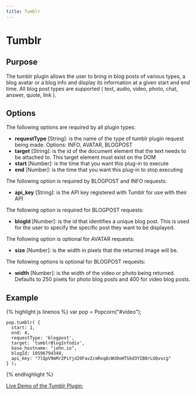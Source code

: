```yaml
---
title: Tumblr
---
```

# Tumblr #

## Purpose ##
The tumblr plugin allows the user to bring in blog posts of various types, a blog avatar or a blog info and display its information at a given start and end time. All blog post types are supported ( text, audio, video, photo, chat, answer, quote, link ).

## Options ##

The following options are required by all plugin types:

* **requestType** \[String\]: is the name of the type of tumblr plugin request being made. Options: INFO, AVATAR, BLOGPOST
* **target** \[String\]: is the id of the document element that the text needs to be attached to. This target element must exist on the DOM
* **start** \[Number\]: is the time that you want this plug-in to execute
* **end** \[Number\]: is the time that you want this plug-in to stop executing

The following option is required by BLOGPOST and INFO requests:
* **api_key** \[String\]: is the API key registered with Tumblr for use with their API

The following option is required for BLOGPOST requests:
* **blogId** \[Number\]: is the id that identifies a unique blog post. This is used for the user to specify the specific post they want to be displayed.

The following option is optional for AVATAR requests:
* **size** \[Number\]: is the width in pixels that the returned image will be. 

The following options is optional for BLOGPOST requests:
* **width** \[Number\]: is the width of the video or photo being returned. Defaults to 250 pixels for photo blog posts and 400 for video blog posts.  
 
## Example ##

{% highlight js linenos %}
    var pop = Popcorn("#video");
    
    pop.tumblr( {
      start: 1, 
      end: 4,
      requestType: 'blogpost',
      target: 'tumblrBlogInfodiv',
      base_hostname: "john.io",
      blogId: 10596794348,
      api_key: "7lQpV9mMr2PiYjd20FavZcmReq8cWU0oHTS6d3YIB8rLUQvvcg" 
    } );
{% endhighlight %}
    
[Live Demo of the Tumblr Plugin](http://jsfiddle.net/UC6Px/15/);